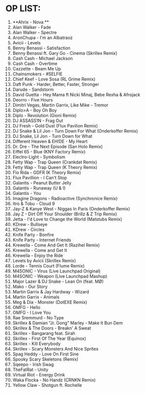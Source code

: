 OP LIST: 
========
<ol>
<li> **Ahrix - Nova **</li>
<li> Alan Walker - Fade </li>
<li> Alan Walker - Spectre </li>
<li> AronChupa - I'm an Albatraoz </li>
<li> Avicii - Levels </li>
<li> Benny Benassi - Satisfaction </li>
<li> Benny Benassi ft. Gary Go - Cinema (Skrillex Remix) </li>
<li> Cash Cash - Michael Jackson </li>
<li> Cash Cash - Overtime </li>
<li> Cazzette - Beam Me Up </li>
<li> Chainsmokers - #SELFIE </li>
<li> Chief Keef - Love Sosa (RL Grime Remix) </li>
<li> Daft Punk - Harder, Better, Faster, Stronger </li>
<li> Darude - Sandstorm </li>
<li> David Guetta - Hey Mama ft Nicki Minaj, Bebe Rexha & Afrojack </li>
<li> Deorro - Five Hours </li>
<li> Dimitri Vegas, Martin Garrix, Like Mike - Tremor </li>
<li> Diplo&GTA - Boy Oh Boy </li>
<li> Diplo - Revolution (Gioni Remix) </li>
<li> DJ ASSASS1N - Frag Out </li>
<li> DJ Fresh - Gold Dust (Flux Pavilion Remix) </li>
<li> DJ Snake & Lil Jon - Turn Down For What (Onderkoffer Remix) </li>
<li> DJ Snake, Lil Jon - Turn Down for What </li>
<li> Different Heaven & EH!DE - My Heart </li>
<li> Dr. Dre - The Next Episode (San Holo Remix) </li>
<li> Eiffel 65 - Blue (KNY Factory Remix) </li>
<li> Electro-Light - Symbolism </li>
<li> Fetty Wap - Trap Queen (Crankdat Remix) </li>
<li> Fetty Wap - Trap Queen (K Theory Remix) </li>
<li> Flo Rida - GDFR (K Theory Remix) </li>
<li> Flux Pavillion - I Can't Stop </li>
<li> Galantis - Peanut Butter Jelly </li>
<li> Galantis - Runaway (U & I) </li>
<li> Galantis - You </li>
<li> Imagine Dragons - Radioactive (Synchronice Remix) </li>
<li> Itro & Tobu - Cloud 9 </li>
<li> Jay-Z & Kanye West - Niggas In Paris (Onderkoffer Remix) </li>
<li> Jay Z - Dirt Off Your Shoulder (Brillz & Z Trip Remix) </li>
<li> Jetta - I'd Love to Change the World (Matstubs Remix) </li>
<li> KDrew - Bullseye </li>
<li> KDrew - Circles </li>
<li> Knife Party - Bonfire </li>
<li> Knife Party - Internet Friends </li>
<li> Krewella - Come And Get It (Razihel Remix) </li>
<li> Krewella - Come and Get It </li>
<li> Krewella - Enjoy the Ride </li>
<li> Levels by Avicii (Skrillex Remix) </li>
<li> Lorde - Tennis Court (Flume Remix) </li>
<li> M4SONIC - Virus (Live Launchpad Original) </li>
<li> M4SONIC - Weapon (Live Launchpad Mashup) </li>
<li> Major Lazer & DJ Snake - Lean On (feat. MØ) </li>
<li> Mako - Our Story </li>
<li> Martin Garrix & Jay Hardway - Wizard </li>
<li> Martin Garrix - Animals </li>
<li> Meg & Dia - Monster (DotEXE Remix) </li>
<li> OMFG - Hello </li>
<li> OMFG - I Love You </li>
<li> Rae Sremmurd - No Type </li>
<li> Skrillex & Damian "Jr. Gong" Marley - Make It Bun Dem </li>
<li> Skrillex & The Doors - Breakn' A Sweat </li>
<li> Skrillex - Bangarang feat. Sirah </li>
<li> Skrillex - First Of The Year (Equinox) </li>
<li> Skrillex - Kill Everybody </li>
<li> Skrillex - Scary Monsters And Nice Sprites </li>
<li> Spag Heddy - Love On First Sine </li>
<li> Spooky Scary Skeletons (Remix) </li>
<li> Sqeepo - Irish Swag </li>
<li> TheFatRat - Unity </li>
<li> Virtual Riot - Energy Drink </li>
<li> Waka Flocka - No Handz (CRNKN Remix) </li>
<li> Yellow Claw - Shotgun ft. Rochelle </li>
</ol>
